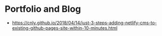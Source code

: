 # Portfolio and Blog
- https://cnly.github.io/2018/04/14/just-3-steps-adding-netlify-cms-to-existing-github-pages-site-within-10-minutes.html